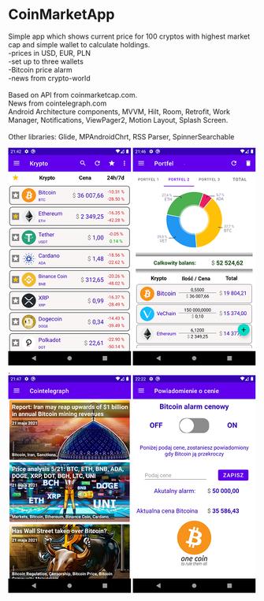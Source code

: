 # CoinMarketApp

Simple app which shows current  price for 100 cryptos with highest market cap and simple wallet to calculate holdings.<br>
-prices in USD, EUR, PLN<br>
-set up to three wallets<br>
-Bitcoin price alarm<br>
-news from crypto-world<br>
<br>
Based on API from coinmarketcap.com.<br>
News from cointelegraph.com
<br>
Android Architecture components, MVVM, Hilt, Room, Retrofit, Work Manager, Notifications, ViewPager2, Motion Layout, Splash Screen.<br>
<br>
Other libraries:
Glide, MPAndroidChrt, RSS Parser, SpinnerSearchable
<br>

![Screenshoto](https://github.com/pawel-hn/CoinMarketApp/blob/master/screen_list.png) ![Screenshoto](https://github.com/pawel-hn/CoinMarketApp/blob/master/screen_wallet.png).<br>
![Screenshoto](https://github.com/pawel-hn/CoinMarketApp/blob/master/screen_news.png) ![Screenshoto](https://github.com/pawel-hn/CoinMarketApp/blob/master/screen_alarm.png)
